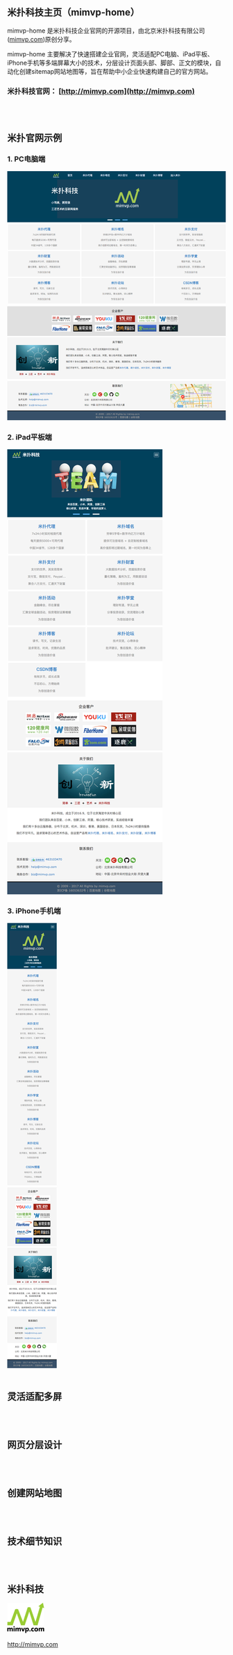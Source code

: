 米扑科技主页（mimvp-home）
----------

mimvp-home 是米扑科技企业官网的开源项目，由北京米扑科技有限公司([mimvp.com](http://mimvp.com))原创分享。

mimvp-home 主要解决了快速搭建企业官网，灵活适配PC电脑、iPad平板、iPhone手机等多端屏幕大小的技术，分层设计页面头部、脚部、正文的模块，自动化创建sitemap网站地图等，旨在帮助中小企业快速构建自己的官方网站。

### 米扑科技官网： [http://mimvp.com](http://mimvp.com)


<br/>
<br/>


米扑官网示例
----------
### 1. PC电脑端
<img src="./img/mimvp-home-pc.png" >

<br/>

### 2. iPad平板端
<img src="./img/mimvp-home-ipad.png" >

<br/>

### 3. iPhone手机端
<img src="./img/mimvp-home-iphone.png" >





<br/>
<br/>


灵活适配多屏
----------



<br/>
<br/>


网页分层设计
----------



<br/>
<br/>


创建网站地图
----------



<br/>
<br/>


技术细节知识
----------

<br/>      
<br/>      
	

米扑科技
----------

![mimvp-logo.png](./img/mimvp-logo.png)

<a href="http://mimvp.com" target="_blank">http://mimvp.com</a>

